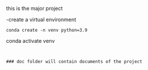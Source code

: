  this is the major project
 
 -create a virtual environment
 ```
 conda create -n venv python=3.9
 ```
 conda activate venv
 ```
 

 ### doc folder will contain documents of the project 